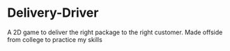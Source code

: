 # Delivery-Driver
A 2D game to deliver the right package to the right customer. Made offside from college to practice my skills
